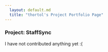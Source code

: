 ```yaml
---
  layout: default.md
  title: "thortol's Project Portfolio Page"
---
```



### Project: StaffSync

I have not contributed anything yet :(